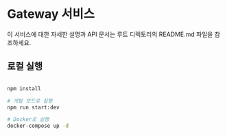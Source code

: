 # Gateway 서비스

이 서비스에 대한 자세한 설명과 API 문서는 루트 디렉토리의 README.md 파일을 참조하세요.

## 로컬 실행

```bash

npm install

# 개발 모드로 실행
npm run start:dev

# Docker로 실행
docker-compose up -d
```
